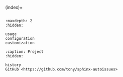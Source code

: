 (index)=

```{include} ../README.md

```

```{toctree}
:maxdepth: 2
:hidden:

usage
configuration
customization
```

```{toctree}
:caption: Project
:hidden:

history
GitHub <https://github.com/tony/sphinx-autoissues>
```
